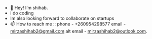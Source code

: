 - 👋 Hey! I’m shihab.
- i do coding
- Im also looking forward to collaborate on startups
- 📫 How to reach me ::
phone - +260954298577
email - mirzashihab2@gmail.com
alt email - mirzashihab2@outlook.com.

